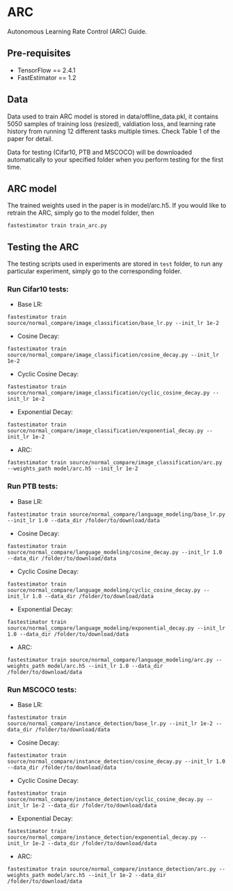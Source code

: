 # ARC
Autonomous Learning Rate Control (ARC) Guide.

## Pre-requisites

* TensorFlow == 2.4.1
* FastEstimator == 1.2

## Data
Data used to train ARC model is stored in data/offline_data.pkl, it contains 5050 samples of training loss (resized), valdiation loss, and learning rate history from running 12 different tasks multiple times. Check Table 1 of the paper for detail.

Data for testing (Cifar10, PTB and MSCOCO) will be downloaded automatically to your specified folder when you perform testing for the first time.

## ARC model
The trained weights used in the paper is in model/arc.h5. If you would like to retrain the ARC, simply go to the model folder, then
```
fastestimator train train_arc.py
```

## Testing the ARC
The testing scripts used in experiments are stored in `test` folder, to run any particular experiment, simply go to the corresponding folder.

### Run Cifar10 tests:
* Base LR:
```
fastestimator train source/normal_compare/image_classification/base_lr.py --init_lr 1e-2
```
* Cosine Decay:
```
fastestimator train source/normal_compare/image_classification/cosine_decay.py --init_lr 1e-2
```
* Cyclic Cosine Decay:
```
fastestimator train source/normal_compare/image_classification/cyclic_cosine_decay.py --init_lr 1e-2
```
* Exponential Decay:
```
fastestimator train source/normal_compare/image_classification/exponential_decay.py --init_lr 1e-2
```
* ARC:
```
fastestimator train source/normal_compare/image_classification/arc.py --weights_path model/arc.h5 --init_lr 1e-2
```

### Run PTB tests:
* Base LR:
```
fastestimator train source/normal_compare/language_modeling/base_lr.py --init_lr 1.0 --data_dir /folder/to/download/data
```
* Cosine Decay:
```
fastestimator train source/normal_compare/language_modeling/cosine_decay.py --init_lr 1.0 --data_dir /folder/to/download/data
```
* Cyclic Cosine Decay:
```
fastestimator train source/normal_compare/language_modeling/cyclic_cosine_decay.py --init_lr 1.0 --data_dir /folder/to/download/data
```
* Exponential Decay:
```
fastestimator train source/normal_compare/language_modeling/exponential_decay.py --init_lr 1.0 --data_dir /folder/to/download/data
```
* ARC:
```
fastestimator train source/normal_compare/language_modeling/arc.py --weights_path model/arc.h5 --init_lr 1.0 --data_dir /folder/to/download/data
```

### Run MSCOCO tests:
* Base LR:
```
fastestimator train source/normal_compare/instance_detection/base_lr.py --init_lr 1e-2 --data_dir /folder/to/download/data
```
* Cosine Decay:
```
fastestimator train source/normal_compare/instance_detection/cosine_decay.py --init_lr 1.0 --data_dir /folder/to/download/data
```
* Cyclic Cosine Decay:
```
fastestimator train source/normal_compare/instance_detection/cyclic_cosine_decay.py --init_lr 1e-2 --data_dir /folder/to/download/data
```
* Exponential Decay:
```
fastestimator train source/normal_compare/instance_detection/exponential_decay.py --init_lr 1e-2 --data_dir /folder/to/download/data
```
* ARC:
```
fastestimator train source/normal_compare/instance_detection/arc.py --weights_path model/arc.h5 --init_lr 1e-2 --data_dir /folder/to/download/data
```
